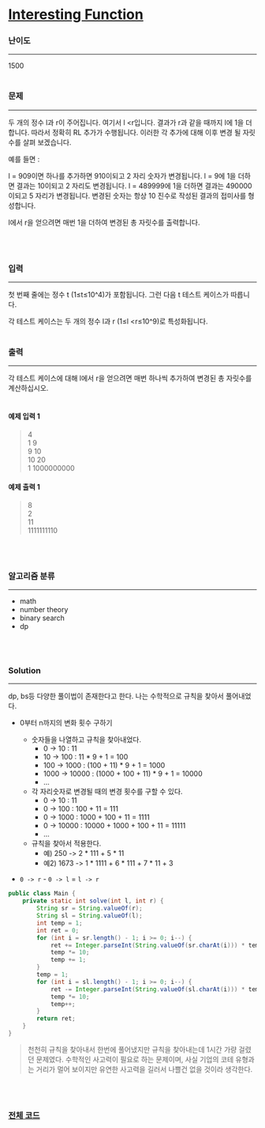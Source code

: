 # [Interesting Function](https://codeforces.com/contest/1538/problem/F)

### 난이도

***
1500
<br><br>

### 문제

***
두 개의 정수 l과 r이 주어집니다. 여기서 l <r입니다. 결과가 r과 같을 때까지 l에 1을 더합니다. 따라서 정확히 RL 추가가 수행됩니다. 이러한 각 추가에 대해 이후 변경 될 자릿수를 살펴 보겠습니다.

예를 들면 :

l = 909이면 하나를 추가하면 910이되고 2 자리 숫자가 변경됩니다. l = 9에 1을 더하면 결과는 10이되고 2 자리도 변경됩니다. l = 489999에 1을 더하면 결과는 490000이되고 5 자리가
변경됩니다. 변경된 숫자는 항상 10 진수로 작성된 결과의 접미사를 형성합니다.

l에서 r을 얻으려면 매번 1을 더하여 변경된 총 자릿수를 출력합니다.

<br><br>

### 입력

***
첫 번째 줄에는 정수 t (1≤t≤10^4)가 포함됩니다. 그런 다음 t 테스트 케이스가 따릅니다.

각 테스트 케이스는 두 개의 정수 l과 r (1≤l <r≤10^9)로 특성화됩니다.
<br><br>

### 출력

***
각 테스트 케이스에 대해 l에서 r을 얻으려면 매번 하나씩 추가하여 변경된 총 자릿수를 계산하십시오.
<br><br>

#### 예제 입력 1

> 4     
1 9     
9 10        
10 20       
1 1000000000

#### 예제 출력 1

> 8     
2       
11      
1111111110

<br><br>

### 알고리즘 분류

***

* math
* number theory
* binary search
* dp

<br><br>

### Solution

***

dp, bs등 다양한 풀이법이 존재한다고 한다. 나는 수학적으로 규칙을 찾아서 풀어내었다.

* 0부터 n까지의 변화 횟수 구하기
    * 숫자들을 나열하고 규칙을 찾아내었다.
        * 0 -> 10 : 11
        * 10 -> 100 : 11 * 9 + 1 = 100
        * 100 -> 1000 : (100 + 11) * 9 + 1 = 1000
        * 1000 -> 10000 : (1000 + 100 + 11) * 9 + 1 = 10000
        * ...
    * 각 자리숫자로 변경될 때의 변경 횟수를 구할 수 있다.
        * 0 -> 10 : 11
        * 0 -> 100 : 100 + 11 = 111
        * 0 -> 1000 : 1000 + 100 + 11 = 1111
        * 0 -> 10000 : 10000 + 1000 + 100 + 11 = 11111
        * ...
    * 규칙을 찾아서 적용한다.
        * 예) 250 -> 2 * 111 + 5 * 11
        * 예2) 1673 -> 1 * 1111 + 6 * 111 + 7 * 11 + 3

* `0 -> r` - `0 -> l` = `l -> r`

```java
public class Main {
    private static int solve(int l, int r) {
        String sr = String.valueOf(r);
        String sl = String.valueOf(l);
        int temp = 1;
        int ret = 0;
        for (int i = sr.length() - 1; i >= 0; i--) {
            ret += Integer.parseInt(String.valueOf(sr.charAt(i))) * temp;
            temp *= 10;
            temp += 1;
        }
        temp = 1;
        for (int i = sl.length() - 1; i >= 0; i--) {
            ret -= Integer.parseInt(String.valueOf(sl.charAt(i))) * temp;
            temp *= 10;
            temp++;
        }
        return ret;
    }
}

```

> 천천히 규칙을 찾아내서 한번에 풀어냈지만 규칙을 찾아내는데 1시간 가량 걸렸던 문제였다. 수학적인 사고력이 필요로 하는 문제이며, 사실 기업의 코테 유형과는 거리가 멀어 보이지만 유연한 사고력을 길러서 나쁠건 없을 것이라 생각한다.

<br><br>

### [전체 코드](https://github.com/Jungmin-Seo0527/CodingTest/blob/main/src/codeforces/R725_D3/F_Interesting_Function.java)
